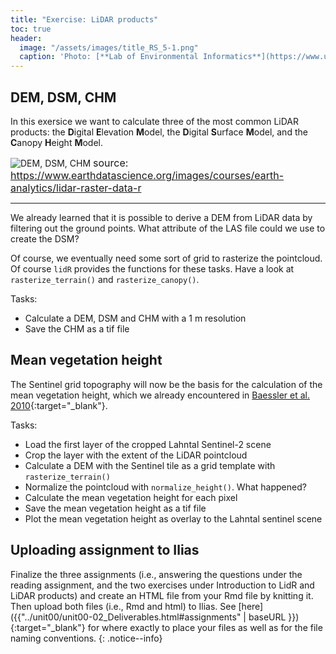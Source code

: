 ```yaml
--- 
title: "Exercise: LiDAR products"
toc: true
header:
  image: "/assets/images/title_RS_5-1.png"
  caption: 'Photo: [**Lab of Environmental Informatics**](https://www.uni-marburg.de/en/fb19/disciplines/physisch/environmentalinformatics){:target="_blank"}'
---
```



## DEM, DSM, CHM

In this exersice we want to calculate three of the most common LiDAR products:
the **D**igital **E**levation **M**odel, the **D**igital **S**urface **M**odel, and the **C**anopy **H**eight **M**odel.

![DEM, DSM, CHM](https://www.earthdatascience.org/images/courses/earth-analytics/lidar-raster-data-r/lidarTree-height.png)
<span style="font-size:16px"> source: https://www.earthdatascience.org/images/courses/earth-analytics/lidar-raster-data-r </span>

---


We already learned that it is possible to derive a DEM from LiDAR data by filtering out the ground points.
What attribute of the LAS file could we use to create the DSM?

Of course, we eventually need some sort of grid to rasterize the pointcloud.
Of course `lidR` provides the functions for these tasks. Have a look at `rasterize_terrain()` and `rasterize_canopy()`.

Tasks:
* Calculate a DEM, DSM and CHM with a 1 m resolution
* Save the CHM as a tif file


## Mean vegetation height


The Sentinel grid topography will now be the basis for the calculation of the mean vegetation height, which we already encountered in [Baessler et al. 2010](https://link.springer.com/article/10.1007/s10531-010-9959-x){:target="_blank"}.

Tasks:

* Load the first layer of the cropped Lahntal Sentinel-2 scene
* Crop the layer with the extent of the LiDAR pointcloud
* Calculate a DEM with the Sentinel tile as a grid template with `rasterize_terrain()`
* Normalize the pointcloud with `normalize_height()`. What happened?
* Calculate the mean vegetation height for each pixel
* Save the mean vegetation height as a tif file
* Plot the mean vegetation height as overlay to the Lahntal sentinel scene

## Uploading assignment to Ilias
Finalize the three assignments (i.e., answering the questions under the reading assignment, and the two exercises under Introduction to LidR and LiDAR products) and create an HTML file from your Rmd file by knitting it. Then upload both files (i.e., Rmd and html) to Ilias. 
See [here]({{"../unit00/unit00-02_Deliverables.html#assignments" | baseURL }}){:target="_blank"} for where exactly to place your files as well as for the file naming conventions.
{: .notice--info}







